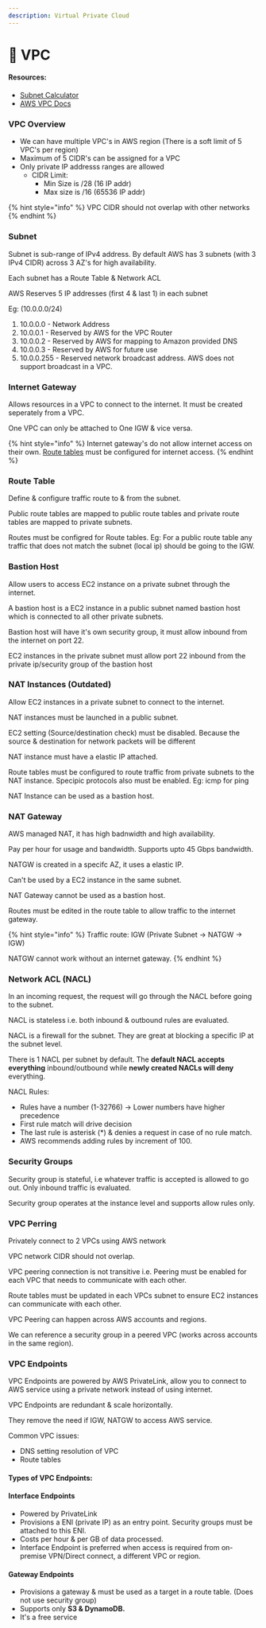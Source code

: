 ```yaml
---
description: Virtual Private Cloud
---
```


# 🔏 VPC

#### Resources:

* [Subnet Calculator](https://www.site24x7.com/tools/ipv4-subnetcalculator.html)
* [AWS VPC Docs](https://docs.aws.amazon.com/vpc/latest/userguide/what-is-amazon-vpc.html)

### VPC Overview

* We can have multiple VPC's in AWS region (There is a soft limit of 5 VPC's per region)
* Maximum of 5 CIDR's can be assigned for a VPC
* Only private IP addresss ranges are allowed
  * CIDR Limit:
    * Min Size is /28 (16 IP addr)
    * Max size is /16 (65536 IP addr)

{% hint style="info" %}
VPC CIDR should not overlap with other networks
{% endhint %}

### Subnet

Subnet is sub-range of IPv4 address.  By default AWS has 3 subnets (with 3 IPv4 CIDR) across 3 AZ's for high availability.

Each subnet has a Route Table & Network ACL

AWS Reserves 5 IP addresses (first 4 & last 1) in each subnet&#x20;

Eg: (10.0.0.0/24)

1. 10.0.0.0 - Network Address
2. 10.0.0.1 - Reserved by AWS for the VPC Router
3. 10.0.0.2 -  Reserved by AWS for mapping to Amazon provided DNS
4. 10.0.0.3 - Reserved by AWS for future use
5. 10.0.0.255 - Reserved network broadcast address. AWS does not support broadcast in a VPC.

### Internet Gateway

Allows resources in a VPC to connect to the internet. It must be created seperately from a VPC.&#x20;

One VPC can only be attached to One IGW & vice versa.&#x20;

{% hint style="info" %}
Internet gateway's do not allow internet access on their own. [Route tables](https://app.gitbook.com/s/d8qGZNNEP3vhnf91dxDT/\~/changes/fq73XzQhOre23mAFHreJ/aws/vpc#route-table) must be configured for internet access.
{% endhint %}

### Route Table

Define & configure traffic route to & from the subnet.&#x20;

Public route tables are mapped to public route tables and private route tables are mapped to private subnets.

Routes must be configred for Route tables. Eg: For a public route table any traffic that does not match the subnet (local ip) should be going to the IGW.&#x20;

### Bastion Host

Allow users to access EC2 instance on a private subnet through the internet.

A bastion host is a EC2 instance in a public subnet named bastion host which is connected to all other private subnets.&#x20;

Bastion host will have it's own security group, it must allow inbound from the internet on port 22.&#x20;

EC2 instances in the private subnet must allow port 22 inbound from the private ip/security group of the bastion host

### NAT Instances (Outdated)

Allow EC2 instances in a private subnet to connect to the internet.&#x20;

NAT instances must be launched in a public subnet.&#x20;

EC2 setting (Source/destination check) must be disabled. Because the source & destination for network packets will be different

NAT instance must have a elastic IP attached.&#x20;

Route tables must be configured to route traffic from private subnets to the NAT instance. Specipic protocols also must be enabled. Eg: icmp for ping

NAT Instance can be used as a bastion host.&#x20;

### NAT Gateway

AWS managed NAT, it has high badnwidth and high availability.&#x20;

Pay per hour for usage and bandwidth. Supports upto 45 Gbps bandwidth.&#x20;

NATGW is created in a specifc AZ, it uses a elastic IP.&#x20;

Can't be used by a EC2 instance in the same subnet.&#x20;

NAT Gateway cannot be used as a bastion host.&#x20;

Routes must be edited in the route table to allow traffic to the internet gateway.

{% hint style="info" %}
Traffic route: IGW (Private Subnet -> NATGW -> IGW)

NATGW cannot work without an internet gateway.&#x20;
{% endhint %}

### Network ACL (NACL)

In an incoming request, the request will go through the NACL before going to the subnet.&#x20;

NACL is stateless i.e. both inbound & outbound rules are evaluated.

NACL is a firewall for the subnet. They are great at blocking a specific IP at the subnet level.&#x20;

There is 1 NACL per subnet by default. The **default NACL accepts everything** inbound/outbound while **newly created NACLs will deny** everything.&#x20;

NACL Rules:&#x20;

* Rules have a number (1-32766) -> Lower numbers have higher precedence
* First rule match will drive decision
* The last rule is asterisk (\*) & denies a request in case of no rule match.
* AWS recommends adding rules by increment of 100.

### Security Groups

Security group is stateful, i.e whatever traffic is accepted is allowed to go out. Only inbound traffic is evaluated.

Security group operates at the instance level and supports allow rules only.&#x20;

### VPC Perring

Privately connect to 2 VPCs using AWS network

VPC network CIDR should not overlap.&#x20;

VPC peering connection is not transitive i.e. Peering must be enabled for each VPC that needs to communicate with each other.

Route tables must be updated in each VPCs subnet to ensure EC2 instances can communicate with each other.&#x20;

VPC Peering can happen across AWS accounts and regions.

We can reference a security group in a peered VPC (works across accounts in the same region).

### VPC Endpoints

VPC Endpoints are powered by AWS PrivateLink, allow you to connect to AWS service using a private network instead of using internet.

VPC Endpoints are redundant & scale horizontally.

They remove the need if IGW, NATGW to access AWS service.

Common VPC issues:

* DNS setting resolution of VPC
* Route tables

#### Types of VPC Endpoints:

#### Interface Endpoints

* Powered by PrivateLink
* Provisions a ENI (private IP) as an entry point. Security groups must be attached to this ENI.
* Costs per hour & per GB of data processed.
* Interface Endpoint is preferred when access is required from on-premise VPN/Direct connect, a different VPC or region.

#### Gateway Endpoints

* Provisions a gateway & must be used as a target in a route table. (Does not use security group)
* Supports only **S3 & DynamoDB.**
* It's a free service
